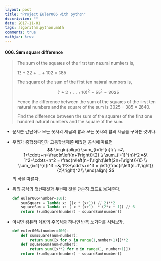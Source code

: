 ```yaml
---
layout: post
title: "Project Euler006 with python"
description: ""
date: 2017-11-01
tags: algorithm,python,math
comments: true
mathjax: true
---
```


#### 006. Sum square difference

> The sum of the squares of the first ten natural numbers is,
>
> 12 + 22 + ... + 102 = 385
>
> The square of the sum of the first ten natural numbers is,
>
>  $$(1 + 2 + ... + 10)^2 = 55^2 = 3025$$
>
> Hence the difference between the sum of the squares of the first ten natural numbers and the square of the sum is 3025 − 385 = 2640.
>
> Find the difference between the sum of the squares of the first one hundred natural numbers and the square of the sum.

- 문제는 간단하다 모든 숫자의 제곱의 합과 모든 숫자의 합의 제곱을 구하는 것이다.


- 우리가 중학생때인가 고등학생때쯤 배웠던 공식에 따르면
  $$
  \begin{align}
  	\sum_{i=1}^{n}i\ \ =&\ 1+\cdots+n=\frac{n\left(n+1\right)}{2} \\
  	\sum_{i=1}^{n}i^2 =&\ 1^2+\cdots+n^2 = \frac{n\left(n+1\right)\left(2n+1\right)}{6} \\
  	\sum_{i=1}^{n}i^3 =&\ 1^3+\cdots+n^3 = \left(\frac{n\left(n+1\right)}{2}\right)^2 \\
  \end{align}
  $$
  의 식을 따른다.

- 위의 공식의 첫번째것과 두번째 것을 단순히 코드로 옮겨준다.

  ```python
  def euler006(number=100):
      sumSquare = lambda x: ((x * (x+1)) // 2)**2
      squareSum = lambda x: ( x * (x+1)  * (2*x + 1)) // 6
      return (sumSquare(number) - squareSum(number))

  ```

- 아니면 컴퓨터 이용의 주목적중 하나인 반복 노가다를 시켜보자.

  ```python
  def euler006a(number=100):
      def sumSquare(num=number):
          return sum([x for x in range(1,number+1)])**2
      def squareSum(num=number):
          return sum([x**2 for x in range(1, number+1)])
      return (sumSquare(number) - squareSum(number))
  ```

  ​
